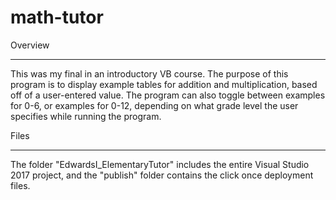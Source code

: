# math-tutor

Overview

----------------

This was my final in an introductory VB course.  The purpose of this program is to display example tables 
for addition and multiplication, based off of a user-entered value.  The program can also toggle between examples for 0-6, or examples for 0-12, depending on what grade level the user specifies while running the program.


Files

---------------

The folder "EdwardsI_ElementaryTutor" includes the entire Visual Studio 2017 project, and the "publish" folder contains
the click once deployment files.
